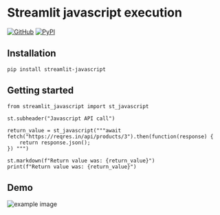 # Streamlit javascript execution

[![GitHub][github_badge]][github_link] [![PyPI][pypi_badge]][pypi_link] 

## Installation

```
pip install streamlit-javascript
```

## Getting started

```import streamlit as st
from streamlit_javascript import st_javascript

st.subheader("Javascript API call")

return_value = st_javascript("""await fetch("https://reqres.in/api/products/3").then(function(response) {
    return response.json();
}) """)

st.markdown(f"Return value was: {return_value}")
print(f"Return value was: {return_value}")
```

## Demo

![example image](https://github.com/thunderbug1/streamlit-javascript/blob/master/example.png)

[github_link]: https://github.com/thunderbug1/streamlit-javascript
[github_badge]: https://badgen.net/badge/icon/GitHub?icon=github&color=black&label

[pypi_badge]: https://badge.fury.io/py/streamlit-javascript.svg
[pypi_link]: https://pypi.org/project/streamlit-javascript/

